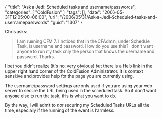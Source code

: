 {
	"title": "Ask a Jedi: Scheduled tasks and username/passwords",
	"categories": [
		"ColdFusion"
	],
	"tags": [],
	"date": "2006-05-31T12:05:00+06:00",
	"url": "/2006/05/31/Ask-a-Jedi-Scheduled-tasks-and-usernamepasswords",
	"guid": "1307"
}

Chris asks:

<blockquote>
I am running CFM 7.  I noticed that in the CFAdmin, under Schedule Task, is username and password.  How do you use this?  I don't want anyone to run my task only the person that knows the username and password.  Thanks.
</blockquote>

I bet you didn't realize (it's not very obvious) but there is a Help link in the upper right hand corner of the ColdFusion Administrator. It is context sensitive and provides help for the page you are currently using. 

The username/password settings are only used if you are using your web server to secure the URL being used in the scheduled task. So if don't want anyone else to run the task, this is what you want to do.

By the way, I will admit to <i>not</i> securing my Scheduled Tasks URLs all the time, especially if the running of the event is harmless.